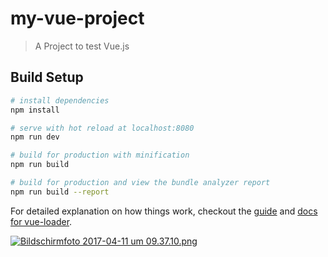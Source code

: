 # my-vue-project

> A Project to test Vue.js

## Build Setup

``` bash
# install dependencies
npm install

# serve with hot reload at localhost:8080
npm run dev

# build for production with minification
npm run build

# build for production and view the bundle analyzer report
npm run build --report
```

For detailed explanation on how things work, checkout the [guide](http://vuejs-templates.github.io/webpack/) and [docs for vue-loader](http://vuejs.github.io/vue-loader).

[![Bildschirmfoto 2017-04-11 um 09.37.10.png](https://s10.postimg.org/ohyrbcumx/Bildschirmfoto_2017-04-11_um_09.37.10.png)](https://postimg.org/image/5cvi1lfyt/)
